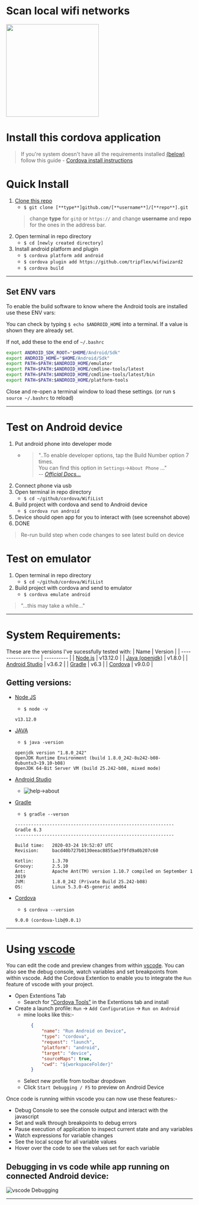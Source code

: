 # Scan local wifi networks
[<img src="screenshot.png" width="250"/>](screenshot.png)

# Install this cordova application
> If you're system doesn't have all the requirements installed [(below)](#system-requirements)<br> follow this guide - [Cordova install instructions](https://github.com/TrystanLea/cordova/blob/master/installation.md)

# Quick Install
1. [Clone this repo](https://help.github.com/en/github/creating-cloning-and-archiving-repositories/cloning-a-repository)
    - `$ git clone [**type**]github.com/[**username**]/[**repo**].git`
    > change **type** for `git@` or `https://` and change **username** and **repo** for the ones in the address bar.
1. Open terminal in repo directory
    - `$ cd [newly created directory]`
1. Install android platform and plugin
    - `$ cordova platform add android`
    - `$ cordova plugin add https://github.com/tripflex/wifiwizard2`
    - `$ cordova build`
---
## Set ENV vars
To enable the build software to know where the Android tools are installed use these ENV vars:

You can check by typing `$ echo $ANDROID_HOME` into a terminal. If a value is shown they are already set.

If not, add these to the end of `~/.bashrc`
```bash
export ANDROID_SDK_ROOT="$HOME/Android/Sdk"
export ANDROID_HOME="$HOME/Android/Sdk"
export PATH=$PATH:$ANDROID_HOME/emulator
export PATH=$PATH:$ANDROID_HOME/cmdline-tools/latest
export PATH=$PATH:$ANDROID_HOME/cmdline-tools/latest/bin
export PATH=$PATH:$ANDROID_HOME/platform-tools
```
Close and re-open a terminal window to load these settings. (or run `$ source ~/.bashrc` to reload)

---
# Test on Android device
1. Put android phone into developer mode
    - > "..To enable developer options, tap the Build Number option 7 times.<br>
      You can find this option in `Settings`->`About Phone` ..."<br>
      > -- <cite>[Official Docs...][1]</cite>
1. Connect phone via usb
1. Open terminal in repo directory
    - `$ cd ~/github/cordova/WifiList`
1. Build project with cordova and send to Android device
    - `$ cordova run android`
1. Device should open app for you to interact with (see screenshot above)
1. DONE
> Re-run build step when code changes to see latest build on device

# Test on emulator
1. Open terminal in repo directory
    - `$ cd ~/github/cordova/WifiList`
1. Build project with cordova and send to emulator
    - `$ cordova emulate android`
> "...this may take a while..."
---

# System Requirements:
These are the versions I've sucessfully tested with:
| Name               | Version    |
| ------------------ | ---------- |
| [Node.js][3]        | v13.12.0   |
| [Java (openjdk)][4] | v1.8.0     |
| [Android Studio][5] | v3.6.2     |
| [Gradle][6]         | v6.3       |
| [Cordova][7]        | v9.0.0     |

## Getting versions:
- [Node JS][3]
    - `$ node -v`
    ```
    v13.12.0
    ```
- [JAVA][4]
    - `$ java -version`
    ```
    openjdk version "1.8.0_242"
    OpenJDK Runtime Environment (build 1.8.0_242-8u242-b08-0ubuntu3~19.10-b08)
    OpenJDK 64-Bit Server VM (build 25.242-b08, mixed mode)
    ```
- [Android Studio][5]
    - ![help->about](android-studio-help-about.png)
- [Gradle][6]
    - `$ gradle --verson`
    ```
    ------------------------------------------------------------
    Gradle 6.3
    ------------------------------------------------------------

    Build time:   2020-03-24 19:52:07 UTC
    Revision:     bacd40b727b0130eeac8855ae3f9fd9a0b207c60

    Kotlin:       1.3.70
    Groovy:       2.5.10
    Ant:          Apache Ant(TM) version 1.10.7 compiled on September 1 2019
    JVM:          1.8.0_242 (Private Build 25.242-b08)
    OS:           Linux 5.3.0-45-generic amd64
    ```

- [Cordova][7]
    - `$ cordova --version`
    ```
    9.0.0 (cordova-lib@9.0.1)
    ```
---

# Using [vscode][2]
You can edit the code and preview changes from within [vscode][2]. You can also see the debug console, watch variables and set breakpoints from within vscode.
Add the Cordova Extention to enable you to integrate the `Run` feature of vscode with your project.
- Open Extentions Tab
  - Search for ["Cordova Tools"][8] in the Extentions tab and install
- Create a launch profile: `Run` -> `Add Configuration` -> `Run on Android`
  - mine looks like this:-
  ```json
        {
            "name": "Run Android on Device",
            "type": "cordova",
            "request": "launch",
            "platform": "android",
            "target": "device",
            "sourceMaps": true,
            "cwd": "${workspaceFolder}"
        }
  ```
  - Select new profile from toolbar dropdown
  - Click `Start Debugging / F5` to preview on Android Device

Once code is running within vscode you can now use these features:-
- Debug Console to see the console output and interact with the javascript 
- Set and walk through breakpoints to debug errors
- Pause execution of application to inspect current state and any variables
- Watch expressions for variable changes
- See the local scope for all variable values
- Hover over the code to see the values set for each variable

## Debugging in vs code while app running on connected Android device:
![vscode Debugging](vscode.png)



---

[1]: <https://developer.android.com/studio/debug/dev-options/> "Android Studio Developer Guide"
[2]: <https://code.visualstudio.com/> "Microsoft Virtual Studio Code"
[3]: <https://nodejs.org/> "Node.js"
[4]: <https://openjdk.java.net/> "OpenJDK"
[5]: <https://developer.android.com/studio/> "Android Studio Developer"
[6]: <https://gradle.org/> "Gradle Build tool"
[7]: <https://cordova.apache.org/> "Apache Cordova"
[8]: <https://github.com/Microsoft/vscode-cordova> "Official vscode Cordova Extention"
